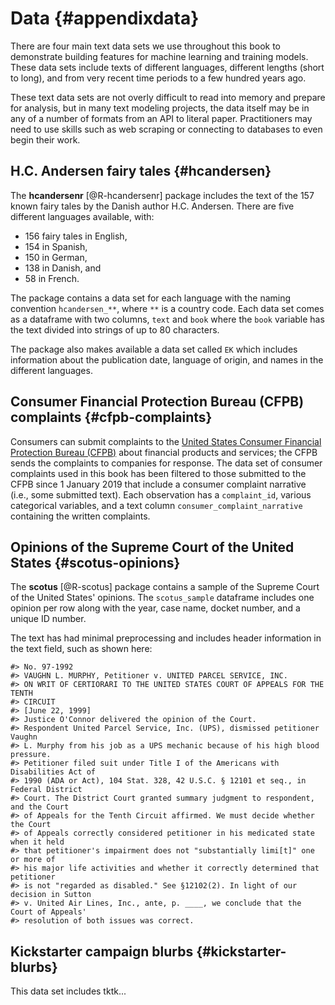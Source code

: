 # Data {#appendixdata}

There are four main text data sets we use throughout this book to demonstrate building features for machine learning and training models. These data sets include texts of different languages, different lengths (short to long), and from very recent time periods to a few hundred years ago. 

These text data sets are not overly difficult to read into memory and prepare for analysis, but in many text modeling projects, the data itself may be in any of a number of formats from an API to literal paper. Practitioners may need to use skills such as web scraping or connecting to databases to even begin their work.

## H.C. Andersen fairy tales {#hcandersen}

The **hcandersenr** [@R-hcandersenr] package includes the text of the 157 known fairy tales by the Danish author H.C. Andersen. 
There are five different languages available, with:

- 156 fairy tales in English,
- 154 in Spanish,
- 150 in German,
- 138 in Danish, and
- 58 in French.

The package contains a data set for each language with the naming convention `hcandersen_**`,
where `**` is a country code.
Each data set comes as a dataframe with two columns, `text` and `book` where the `book` variable has the text divided into strings of up to 80 characters.

The package also makes available a data set called `EK` which includes information about the publication date, language of origin, and names in the different languages.

## Consumer Financial Protection Bureau (CFPB) complaints {#cfpb-complaints}

Consumers can submit complaints to the [United States Consumer Financial Protection Bureau (CFPB)](https://www.consumerfinance.gov/data-research/consumer-complaints/) about financial products and services; the CFPB sends the complaints to companies for response. The data set of consumer complaints used in this book has been filtered to those submitted to the CFPB since 1 January 2019 that include a consumer complaint narrative (i.e., some submitted text). Each observation has a `complaint_id`, various categorical variables, and a text column `consumer_complaint_narrative` containing the written complaints.


## Opinions of the Supreme Court of the United States {#scotus-opinions}

The **scotus** [@R-scotus] package contains a sample of the Supreme Court of the United States' opinions.
The `scotus_sample` dataframe includes one opinion per row along with the year, case name, docket number, and a unique ID number.

The text has had minimal preprocessing and includes header information in the text field, such as shown here:
 

```
#> No. 97-1992
#> VAUGHN L. MURPHY, Petitioner v. UNITED PARCEL SERVICE, INC.
#> ON WRIT OF CERTIORARI TO THE UNITED STATES COURT OF APPEALS FOR THE TENTH
#> CIRCUIT
#> [June 22, 1999]
#> Justice O'Connor delivered the opinion of the Court.
#> Respondent United Parcel Service, Inc. (UPS), dismissed petitioner Vaughn
#> L. Murphy from his job as a UPS mechanic because of his high blood pressure.
#> Petitioner filed suit under Title I of the Americans with Disabilities Act of
#> 1990 (ADA or Act), 104 Stat. 328, 42 U.S.C. § 12101 et seq., in Federal District
#> Court. The District Court granted summary judgment to respondent, and the Court
#> of Appeals for the Tenth Circuit affirmed. We must decide whether the Court
#> of Appeals correctly considered petitioner in his medicated state when it held
#> that petitioner's impairment does not "substantially limi[t]" one or more of
#> his major life activities and whether it correctly determined that petitioner
#> is not "regarded as disabled." See §12102(2). In light of our decision in Sutton
#> v. United Air Lines, Inc., ante, p. ____, we conclude that the Court of Appeals'
#> resolution of both issues was correct.
```

## Kickstarter campaign blurbs {#kickstarter-blurbs}

This data set includes tktk...

